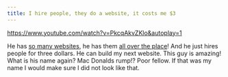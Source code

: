 ```yaml
---
title: I hire people, they do a website, it costs me $3
---
```


https://www.youtube.com/watch?v=PkcqAkvZKlo&autoplay=1

He has [so many websites](https://www.youtube.com/watch?v=LFhHxmDOz38), he has them [all over the place](https://www.youtube.com/watch?v=LFhHxmDOz38)! And he just hires people for three dollars. He can build my next website. This guy is amazing! What is his name again? Mac Donalds rump!? Poor fellow. If that was my name I would make sure I did not look like that.